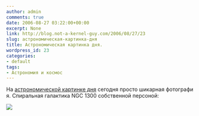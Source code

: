 ```yaml
---
author: admin
comments: true
date: 2006-08-27 03:22:00+00:00
excerpt: None
link: http://blog.not-a-kernel-guy.com/2006/08/27/23
slug: астрономическая-картинка-дня
title: Астрономическая картинка дня.
wordpress_id: 23
categories:
- default
tags:
- Астрономия и космос
---
```


На [астрономической картинке дня](http://antwrp.gsfc.nasa.gov/apod/ap060827.html) сегодня просто шикарная фотография. Спиральная галактика NGC 1300 собственной персоной:

[![](http://blog.not-a-kernel-guy.com/wp-content/uploads/2006/08/ngc1300_hst.thumbnail.jpg)](http://antwrp.gsfc.nasa.gov/apod/image/0608/ngc1300_hst_big.jpg)
